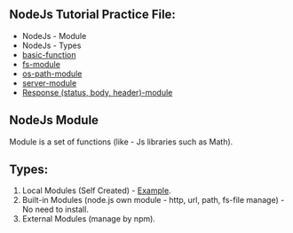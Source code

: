 ## NodeJs Tutorial Practice File: 

* NodeJs - Module
* NodeJs - Types
* [basic-function](https://islamhossain.info/)
* [fs-module](https://github.com/Islam2718/nodejs-basic-tutorial/blob/main/PracticeFiles/fs-module/)
* [os-path-module](https://github.com/Islam2718/nodejs-basic-tutorial/blob/main/PracticeFiles/os-path-module/)
* [server-module](https://github.com/Islam2718/nodejs-basic-tutorial/blob/main/PracticeFiles/server-module/)
* [Response (status, body, header)-module](https://github.com/Islam2718/nodejs-basic-tutorial/blob/main/PracticeFiles/server-module/)


## NodeJs Module 
Module is a set of functions (like - Js libraries such as Math). 

## Types: 

1. Local Modules (Self Created) - [Example](https://github.com/Islam2718/nodejs-basic-tutorial/blob/main/PracticeFiles/basic-function.js).
2. Built-in Modules (node.js own module - http, url, path, fs-file manage) - No need to install.
3. External Modules (manage by npm).